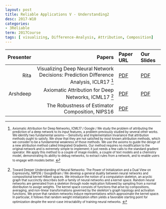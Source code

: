 ```yaml
---
layout: post
title: Reliable Applications V - Understanding2
desc: 2017-W10
categories:
- 3Reliable
term: 2017Course
tags: [ visualizing, Difference-Analysis, Attribution, Composition]
---
```



| Presenter | Papers | Paper URL| Our Slides |
| -----: | ---------------------------: | :----- | :----- |
| Rita | Visualizing Deep Neural Network Decisions: Prediction Difference Analysis, ICLR17 [^2] | [PDF](https://arxiv.org/abs/1702.04595) | [PDF]({{site.baseurl}}/talks/20171024-Rita.pdf) |
| Arshdeep | Axiomatic Attribution for Deep Networks, ICML17 [^3] | [PDF](http://proceedings.mlr.press/v70/sundararajan17a/sundararajan17a.pdf) | [PDF]({{site.baseurl}}/talks/20171031-Arshdeep.pdf) |
|  | The Robustness of Estimator Composition, NIPS16 | [PDF](https://arxiv.org/abs/1609.01226) |



<!--excerpt.start-->

[^1]: <sub><sup> Visualizing Deep Neural Network Decisions: Prediction Difference Analysis, ICLR17 / Luisa M Zintgraf, Taco S Cohen, Tameem Adel, Max Welling/ This article presents the prediction difference analysis method for visualizing the response of a deep neural network to a specific input. When classifying images, the method highlights areas in a given input image that provide evidence for or against a certain class. It overcomes several shortcoming of previous methods and provides great additional insight into the decision making process of classifiers. Making neural network decisions interpretable through visualization is important both to improve models and to accelerate the adoption of black-box classifiers in application areas such as medicine. We illustrate the method in experiments on natural images (ImageNet data), as well as medical images (MRI brain scans). </sup></sub>



[^2]: <sub><sup> Axiomatic Attribution for Deep Networks, ICML17 / Google / We study the problem of attributing the prediction of a deep network to its input features, a problem previously studied by several other works. We identify two fundamental axioms---Sensitivity and Implementation Invariance that attribution methods ought to satisfy. We show that they are not satisfied by most known attribution methods, which we consider to be a fundamental weakness of those methods. We use the axioms to guide the design of a new attribution method called Integrated Gradients. Our method requires no modification to the original network and is extremely simple to implement; it just needs a few calls to the standard gradient operator. We apply this method to a couple of image models, a couple of text models and a chemistry model, demonstrating its ability to debug networks, to extract rules from a network, and to enable users to engage with models better. </sup></sub>


[^3]: <sub><sup>  Toward Deeper Understanding of Neural Networks: The Power of Initialization and a Dual View on Expressivity, NIPS16 / GoogleBrain / We develop a general duality between neural networks and compositional kernel Hilbert spaces. We introduce the notion of a computation skeleton, an acyclic graph that succinctly describes both a family of neural networks and a kernel space. Random neural networks are generated from a skeleton through node replication followed by sampling from a normal distribution to assign weights. The kernel space consists of functions that arise by compositions, averaging, and non-linear transformations governed by the skeleton's graph topology and activation functions. We prove that random networks induce representations which approximate the kernel space. In particular, it follows that random weight initialization often yields a favorable starting point for optimization despite the worst-case intractability of training neural networks. </sup></sub>
